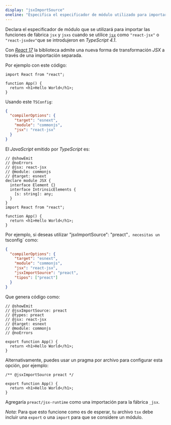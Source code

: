 ```yaml
---
display: "jsxImportSource"
oneline: "Especifica el especificador de módulo utilizado para importar las funciones de fábrica JSX cuando se usa `jsx: react-jsx*`."
---
```


Declara el especificador de módulo que se utilizará para importar las funciones de fábrica `jsx` y `jsxs` cuando se utilice [`jsx`](#jsx) como `"react-jsx"` o `"react-jsxdev"`que se introdujeron en *TypeScript 4.1*.

Con [*React 17*](https://reactjs.org/blog/2020/09/22/introducing-the-new-jsx-transform.html) la biblioteca admite una nueva forma de transformación *JSX* a través de una importación separada.

Por ejemplo con este código:

```tsx
import React from "react";

function App() {
  return <h1>Hello World</h1>;
}
```

Usando este `TSConfig`:

```json tsconfig
{
  "compilerOptions": {
    "target": "esnext",
    "module": "commonjs",
    "jsx": "react-jsx"
  }
}
```

El *JavaScript* emitido por *TypeScript* es:

```tsx twoslash
// @showEmit
// @noErrors
// @jsx: react-jsx
// @module: commonjs
// @target: esnext
declare module JSX {
  interface Element {}
  interface IntrinsicElements {
    [s: string]: any;
  }
}
import React from "react";

function App() {
  return <h1>Hello World</h1>;
}
```

Por ejemplo, si deseas utilizar "jsxImportSource": "preact"`, necesitas un `tsconfig` como:

```json tsconfig
{
  "compilerOptions": {
    "target": "esnext",
    "module": "commonjs",
    "jsx": "react-jsx",
    "jsxImportSource": "preact",
    "tipos": ["preact"]
  }
}
```

Que genera código como:

```tsx twoslash
// @showEmit
// @jsxImportSource: preact
// @types: preact
// @jsx: react-jsx
// @target: esnext
// @module: commonjs
// @noErrors

export function App() {
  return <h1>Hello World</h1>;
}
```

Alternativamente, puedes usar un pragma por archivo para configurar esta opción, por ejemplo:

```tsx
/** @jsxImportSource preact */

export function App() {
  return <h1>Hello World</h1>;
}
```

Agregaría `preact/jsx-runtime` como una importación para la fábrica `_jsx`.

*Nota*: Para que esto funcione como es de esperar, tu archivo `tsx` debe incluir una `export` o una `import` para que se considere un módulo.
